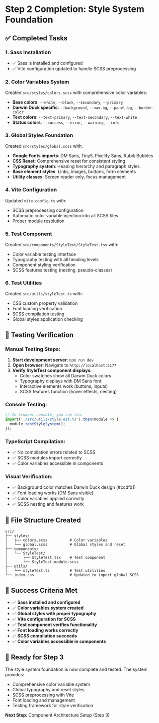 # Step 2 Completion: Style System Foundation

## ✅ Completed Tasks

### 1. Sass Installation
- ✅ Sass is installed and configured
- ✅ Vite configuration updated to handle SCSS preprocessing

### 2. Color Variables System
Created `src/styles/colors.scss` with comprehensive color variables:
- **Base colors**: `--white`, `--black`, `--secondary`, `--primary`
- **Darwin Duck specific**: `--background`, `--nav-bg`, `--panel-bg`, `--border-color`
- **Text colors**: `--text-primary`, `--text-secondary`, `--text-white`
- **Status colors**: `--success`, `--error`, `--warning`, `--info`

### 3. Global Styles Foundation
Created `src/styles/global.scss` with:
- **Google Fonts imports**: DM Sans, Tiny5, Pixelify Sans, Rubik Bubbles
- **CSS Reset**: Comprehensive reset for consistent styling
- **Typography system**: Heading hierarchy and paragraph styles
- **Base element styles**: Links, images, buttons, form elements
- **Utility classes**: Screen reader only, focus management

### 4. Vite Configuration
Updated `vite.config.ts` with:
- SCSS preprocessing configuration
- Automatic color variable injection into all SCSS files
- Proper module resolution

### 5. Test Component
Created `src/components/StyleTest/StyleTest.tsx` with:
- Color variable testing interface
- Typography testing with all heading levels
- Component styling verification
- SCSS features testing (nesting, pseudo-classes)

### 6. Test Utilities
Created `src/utils/styleTest.ts` with:
- CSS custom property validation
- Font loading verification
- SCSS compilation testing
- Global styles application checking

## 🧪 Testing Verification

### Manual Testing Steps:
1. **Start development server**: `npm run dev`
2. **Open browser**: Navigate to `http://localhost:5177`
3. **Verify StyleTest component displays**:
   - Color swatches show all Darwin Duck colors
   - Typography displays with DM Sans font
   - Interactive elements work (buttons, inputs)
   - SCSS features function (hover effects, nesting)

### Console Testing:
```javascript
// In browser console, you can run:
import('./src/utils/styleTest.ts').then(module => {
  module.testStyleSystem();
});
```

### TypeScript Compilation:
- ✅ No compilation errors related to SCSS
- ✅ SCSS modules import correctly
- ✅ Color variables accessible in components

### Visual Verification:
- ✅ Background color matches Darwin Duck design (#ccdfd1)
- ✅ Font loading works (DM Sans visible)
- ✅ Color variables applied correctly
- ✅ SCSS nesting and features work

## 📁 File Structure Created
```
src/
├── styles/
│   ├── colors.scss          # Color variables
│   └── global.scss          # Global styles and reset
├── components/
│   └── StyleTest/
│       ├── StyleTest.tsx    # Test component
│       └── StyleTest.module.scss
├── utils/
│   └── styleTest.ts         # Test utilities
└── index.css                # Updated to import global SCSS
```

## 🎯 Success Criteria Met

- ✅ **Sass installed and configured**
- ✅ **Color variables system created**
- ✅ **Global styles with proper typography**
- ✅ **Vite configuration for SCSS**
- ✅ **Test component verifies functionality**
- ✅ **Font loading works correctly**
- ✅ **SCSS compilation succeeds**
- ✅ **Color variables accessible in components**

## 🚀 Ready for Step 3

The style system foundation is now complete and tested. The system provides:
- Comprehensive color variable system
- Global typography and reset styles
- SCSS preprocessing with Vite
- Font loading and management
- Testing framework for style verification

**Next Step**: Component Architecture Setup (Step 3) 